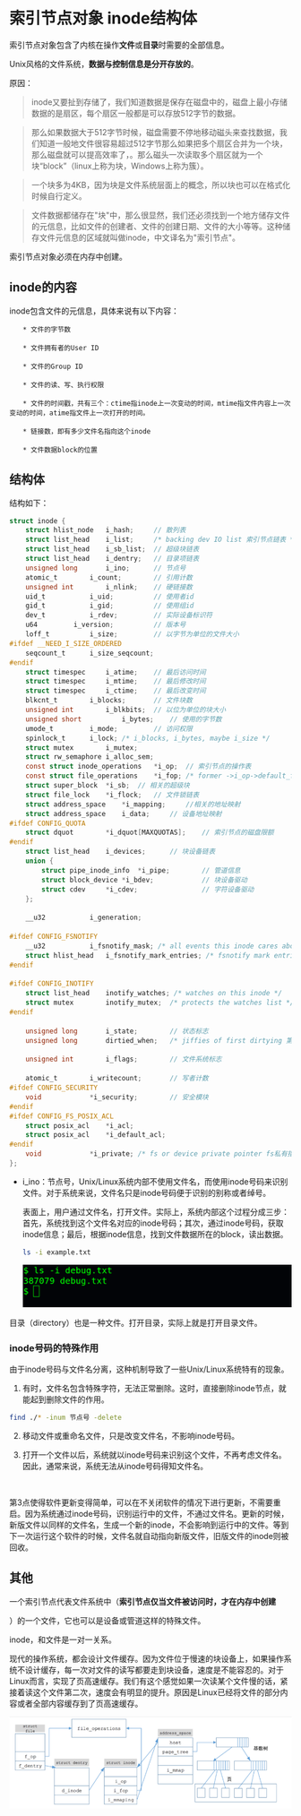 # 索引节点对象 inode结构体

索引节点对象包含了内核在操作**文件**或**目录**时需要的全部信息。



Unix风格的文件系统，**数据与控制信息是分开存放的**。

原因：

> inode又要扯到存储了，我们知道数据是保存在磁盘中的，磁盘上最小存储数据的是扇区，每个扇区一般都是可以存放512字节的数据。

> 那么如果数据大于512字节时候，磁盘需要不停地移动磁头来查找数据，我们知道一般地文件很容易超过512字节那么如果把多个扇区合并为一个块，那么磁盘就可以提高效率了，。那么磁头一次读取多个扇区就为一个块“block”（linux上称为块，Windows上称为簇）。

> 一个块多为4KB，因为块是文件系统层面上的概念，所以块也可以在格式化时候自行定义。

> 文件数据都储存在"块"中，那么很显然，我们还必须找到一个地方储存文件的元信息，比如文件的创建者、文件的创建日期、文件的大小等等。这种储存文件元信息的区域就叫做inode，中文译名为"索引节点"。



索引节点对象必须在内存中创建。



## inode的内容

inode包含文件的元信息，具体来说有以下内容：

```shell
　　* 文件的字节数

　　* 文件拥有者的User ID

　　* 文件的Group ID

　　* 文件的读、写、执行权限

　　* 文件的时间戳，共有三个：ctime指inode上一次变动的时间，mtime指文件内容上一次变动的时间，atime指文件上一次打开的时间。

　　* 链接数，即有多少文件名指向这个inode

　　* 文件数据block的位置
```



## 结构体



结构如下：

```c
struct inode {
	struct hlist_node	i_hash;		// 散列表
	struct list_head	i_list;		/* backing dev IO list 索引节点链表 */
	struct list_head	i_sb_list;	// 超级块链表
	struct list_head	i_dentry;	// 目录项链表
	unsigned long		i_ino;		// 节点号
	atomic_t		i_count;		// 引用计数
	unsigned int		i_nlink;	// 硬链接数
	uid_t			i_uid;			// 使用者id
	gid_t			i_gid;			// 使用组id
	dev_t			i_rdev;			// 实际设备标识符
	u64			i_version;			// 版本号
	loff_t			i_size;			// 以字节为单位的文件大小
#ifdef __NEED_I_SIZE_ORDERED
	seqcount_t		i_size_seqcount;
#endif
	struct timespec		i_atime;	// 最后访问时间
	struct timespec		i_mtime;	// 最后修改时间
	struct timespec		i_ctime;	// 最后改变时间
	blkcnt_t		i_blocks;		// 文件块数
	unsigned int		i_blkbits;	// 以位为单位的块大小
	unsigned short          i_bytes;	// 使用的字节数
	umode_t			i_mode;			// 访问权限
	spinlock_t		i_lock;	/* i_blocks, i_bytes, maybe i_size */
	struct mutex		i_mutex;
	struct rw_semaphore	i_alloc_sem;
	const struct inode_operations	*i_op;	// 索引节点的操作表
	const struct file_operations	*i_fop;	/* former ->i_op->default_file_ops 缺省的索引节点操作*/
	struct super_block	*i_sb;	// 相关的超级块
	struct file_lock	*i_flock;	// 文件锁链表
	struct address_space	*i_mapping;		//相关的地址映射
	struct address_space	i_data;		// 设备地址映射
#ifdef CONFIG_QUOTA
	struct dquot		*i_dquot[MAXQUOTAS];	// 索引节点的磁盘限额
#endif
	struct list_head	i_devices; 		// 块设备链表
	union {
		struct pipe_inode_info	*i_pipe;		// 管道信息
		struct block_device	*i_bdev;			// 块设备驱动
		struct cdev		*i_cdev;				// 字符设备驱动
	};

	__u32			i_generation;

#ifdef CONFIG_FSNOTIFY
	__u32			i_fsnotify_mask; /* all events this inode cares about */
	struct hlist_head	i_fsnotify_mark_entries; /* fsnotify mark entries */
#endif

#ifdef CONFIG_INOTIFY
	struct list_head	inotify_watches; /* watches on this inode */
	struct mutex		inotify_mutex;	/* protects the watches list */
#endif

	unsigned long		i_state;		// 状态标志
	unsigned long		dirtied_when;	/* jiffies of first dirtying 第一次弄脏数据的时间 */

	unsigned int		i_flags;		// 文件系统标志
	
	atomic_t		i_writecount;		// 写者计数
#ifdef CONFIG_SECURITY
	void			*i_security;		// 安全模块
#endif
#ifdef CONFIG_FS_POSIX_ACL
	struct posix_acl	*i_acl;
	struct posix_acl	*i_default_acl;
#endif
	void			*i_private; /* fs or device private pointer fs私有指针*/
};
```



- i_ino：节点号，Unix/Linux系统内部不使用文件名，而使用inode号码来识别文件。对于系统来说，文件名只是inode号码便于识别的别称或者绰号。

  表面上，用户通过文件名，打开文件。实际上，系统内部这个过程分成三步：首先，系统找到这个文件名对应的inode号码；其次，通过inode号码，获取inode信息；最后，根据inode信息，找到文件数据所在的block，读出数据。

  ```sh el l
  ls -i example.txt
  ```

  ![img](https://raw.githubusercontent.com/supermanc88/ImageSources/master/bg2011120405.png)



​		目录（directory）也是一种文件。打开目录，实际上就是打开目录文件。



### inode号码的特殊作用

由于inode号码与文件名分离，这种机制导致了一些Unix/Linux系统特有的现象。

1.  有时，文件名包含特殊字符，无法正常删除。这时，直接删除inode节点，就能起到删除文件的作用。

   ```sh el l
   find ./* -inum 节点号 -delete
   ```

2. 移动文件或重命名文件，只是改变文件名，不影响inode号码。

3. 打开一个文件以后，系统就以inode号码来识别这个文件，不再考虑文件名。因此，通常来说，系统无法从inode号码得知文件名。

​		

第3点使得软件更新变得简单，可以在不关闭软件的情况下进行更新，不需要重启。因为系统通过inode号码，识别运行中的文件，不通过文件名。更新的时候，新版文件以同样的文件名，生成一个新的inode，不会影响到运行中的文件。等到下一次运行这个软件的时候，文件名就自动指向新版文件，旧版文件的inode则被回收。



## 其他



一个索引节点代表文件系统中（**索引节点仅当文件被访问时，才在内存中创建**

）的一个文件，它也可以是设备或管道这样的特殊文件。



inode，和文件是一对一关系。



现代的操作系统，都会设计文件缓存。因为文件位于慢速的块设备上，如果操作系统不设计缓存，每一次对文件的读写都要走到块设备，速度是不能容忍的。对于Linux而言，实现了页高速缓存。我们有这个感觉如果一次读某个文件慢的话，紧接着读这个文件第二次，速度会有明显的提升。原因是Linux已经将文件的部分内容或者全部内容缓存到了页高速缓存。



![image-20200814151919593](https://raw.githubusercontent.com/supermanc88/ImageSources/master/image-20200814151919593.png)